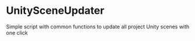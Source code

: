 # UnitySceneUpdater
Simple script with common functions to update all project Unity scenes with one click
